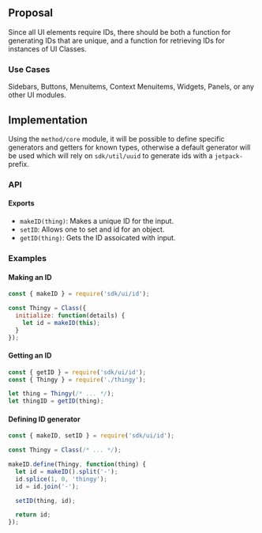 ## Proposal

Since all UI elements require IDs, there should be both a function
for generating IDs that are unique, and a function for retrieving
IDs for instances of UI Classes.

### Use Cases

Sidebars, Buttons, Menuitems, Context Menuitems, Widgets, Panels, or
any other UI modules.

## Implementation

Using the `method/core` module, it will be possible to define
specific generators and getters for known types, otherwise
a default generator will be used which will rely on
`sdk/util/uuid` to generate ids with a `jetpack-` prefix.

### API

#### Exports

* `makeID(thing)`: Makes a unique ID for the input.
* `setID`: Allows one to set and id for an object.
* `getID(thing)`: Gets the ID assoicated with input.

### Examples

#### Making an ID

```js
const { makeID } = require('sdk/ui/id');

const Thingy = Class({
  initialize: function(details) {
    let id = makeID(this);
  }
});
```

#### Getting an ID

```js
const { getID } = require('sdk/ui/id');
const { Thingy } = require('./thingy');

let thing = Thingy(/* ... */);
let thingID = getID(thing);
```

#### Defining ID generator

```js
const { makeID, setID } = require('sdk/ui/id');

const Thingy = Class(/* ... */);

makeID.define(Thingy, function(thing) {
  let id = makeID().split('-');
  id.splice(1, 0, 'thingy');
  id = id.join('-');

  setID(thing, id);

  return id;
});
```
